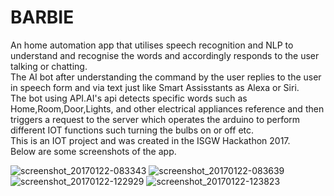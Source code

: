# BARBIE

An home automation app that utilises speech recognition and NLP to understand and recognise the words and accordingly responds to the user talking or chatting. <br />
The AI bot after understanding the command by the user replies to the user in speech form and via text just like Smart Assisstants as Alexa or Siri.<br />
The bot using API.AI's api detects specific words such as Home,Room,Door,Lights, and other electrical appliances reference and then triggers a request to the server which operates the arduino to perform different IOT functions such turning the bulbs on or off etc.<br />
This is an IOT project and was created in the ISGW Hackathon 2017.<br />
Below are some screenshots of the app.<br />

![screenshot_20170122-083343](https://user-images.githubusercontent.com/16780496/34214653-20ebc9a0-e5c9-11e7-91be-c57e47f3787e.png)
![screenshot_20170122-083639](https://user-images.githubusercontent.com/16780496/34214655-21256156-e5c9-11e7-91bd-4cb0e34465a0.png)
![screenshot_20170122-122929](https://user-images.githubusercontent.com/16780496/34214656-215b56e4-e5c9-11e7-8a39-7d25b448eec4.png)
![screenshot_20170122-123823](https://user-images.githubusercontent.com/16780496/34214658-218ececa-e5c9-11e7-85d9-efffb1881148.png)
